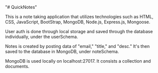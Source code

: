 "# QuickNotes"



This is a note taking application that utilizes technologies such as HTML, CSS, JavaScript, BootStrap, MongoDB, Node.js, Express.js, Mongoose.

User auth is done through local storage and saved through the database individually, under the userSchema.

Notes is created by posting data of "email," "title," and "desc." It's then saved to the database in MongoDB, under noteSchema.

MongoDB is used locally on localhost:27017. It consists a collection and documents.
